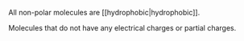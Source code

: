 All non-polar molecules are [[hydrophobic|hydrophobic]].

Molecules that do not have any electrical charges or partial charges.